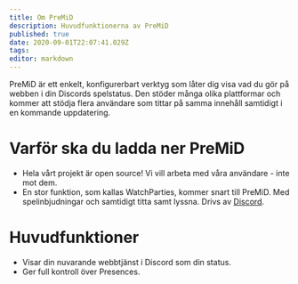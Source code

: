 ```yaml
---
title: Om PreMiD
description: Huvudfunktionerna av PreMiD
published: true
date: 2020-09-01T22:07:41.029Z
tags:
editor: markdown
---
```


PreMiD är ett enkelt, konfigurerbart verktyg som låter dig visa vad du gör på webben i din Discords spelstatus. Den stöder många olika plattformar och kommer att stödja flera användare som tittar på samma innehåll samtidigt i en kommande uppdatering.

# Varför ska du ladda ner PreMiD
- Hela vårt projekt är open source! Vi vill arbeta med våra användare - inte mot dem.
- En stor funktion, som kallas WatchParties, kommer snart till PreMiD. Med spelinbjudningar och samtidigt titta samt lyssna. Drivs av [Discord](https://discordapp.com/).

# Huvudfunktioner
- Visar din nuvarande webbtjänst i Discord som din status.
- Ger full kontroll över Presences.